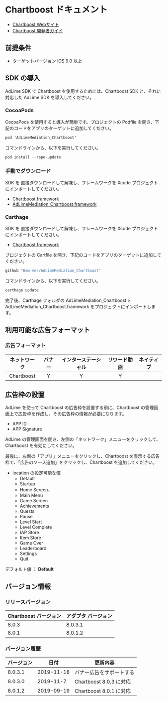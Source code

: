 # Chartboost ドキュメント
- [Chartboost Webサイト](https://www.chartboost.com)
- [Chartboost 開発者ガイド](https://answers.chartboost.com/en-us/child_article/ios)

## 前提条件
- ターゲットバージョン iOS 9.0 以上

## SDK の導入
AdLime SDK で Chartboost を使用するためには、Chartboost SDK と、それに対応した AdLime SDK を導入してください。

### CocoaPods

CocoaPods を使用すると導入が簡単です。プロジェクトの Podfile を開き、下記のコードをアプリのターゲットに追加してください。
```objectivec
pod 'AdLimeMediation_Chartboost'
```

コマンドラインから、以下を実行してください。
```objectivec
pod install --repo-update
```

### 手動でダウンロード
SDK を 直接ダウンロードして解凍し、フレームワークを Xcode プロジェクトにインポートしてください。
- [Chartboost.framework](https://answers.chartboost.com/en-us/articles/download)
- [AdLimeMediation_Chartboost.framework](https://github.com/Ham-mer/AdLime-iOS-Pub/raw/master/DownloadZip/AdLimeMediation_Chartboost/AdLimeMediation_Chartboost_8.0.3.1.zip)

### Carthage
SDK を 直接ダウンロードして解凍し、フレームワークを Xcode プロジェクトにインポートしてください。
- [Chartboost.framework](https://answers.chartboost.com/en-us/articles/download)

プロジェクトの Cartfile を開き、下記のコードをアプリのターゲットに追加してください。
```objectivec
github "Ham-mer/AdLimeMediation_Chartboost"
```

コマンドラインから、以下を実行してください。
```objectivec
carthage update
```

完了後、Carthage フォルダの AdLimeMediation_Chartboost > AdLimeMediation_Chartboost.framework をプロジェクトにインポートします。

## 利用可能な広告フォーマット

### 広告フォーマット
|ネットワーク|バナー|インターステーシャル|リワード動画|ネイティブ|
|:--------:|:----:|:----------:|:-------:|:----:|
|Chartboost| Y    | Y          |   Y     |      |


## 広告枠の設置

AdLime を使って Chartboost の広告枠を設置する前に、Chartboost の管理画面上で広告枠を作成し、その広告枠の情報が必要になります。
- APP ID
- APP Signature

AdLime の管理画面を開き、左側の「ネットワーク」メニューをクリックして、Chartboost を有効にしてください。

最後に、左側の「アプリ」メニューをクリックし、Chartboost を表示する広告枠で、「広告のソース追加」をクリックし、Chartboost を追加してください。

- location の設定可能な値
    - Default
    - Startup
    - Home Screen，
    - Main Menu
    - Game Screen
    - Achievements
    - Quests
    - Pause
    - Level Start
    - Level Complete
    - IAP Store
    - Item Store
    - Game Over
    - Leaderboard
    - Settings
    - Quit

デフォルト値 ： **Default**

## バージョン情報

### リリースバージョン
| Chartboost バージョン | アダプタ バージョン |
|:-----------------|:----------------|
| 8.0.3            | 8.0.3.1         |
| 8.0.1            | 8.0.1.2         |

### バージョン履歴
| バージョン        | 日付       | 更新内容                           |
|-----------------|------------|----------------------------------|
| 8.0.3.1         | 2019-11-18  | バナー広告をサポートする|
| 8.0.3.0         | 2019-11-7   | Chartboost 8.0.3 に対応|
| 8.0.1.2         | 2019-09-19  | Chartboost 8.0.1 に対応|